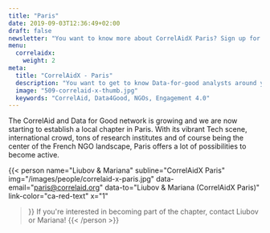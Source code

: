 ```yaml
---
title: "Paris"
date: 2019-09-03T12:36:49+02:00
draft: false
newsletter: "You want to know more about CorrelAidX Paris? Sign up for our Newsletter!"
menu: 
  correlaidx:
    weight: 2
meta:
  title: "CorrelAidX - Paris"
  description: "You want to get to know Data-for-good analysts around you and use data for social good? In this case, you are interested in CorrelAidX!"
  image: "509-correlaid-x-thumb.jpg"
  keywords: "CorrelAid, Data4Good, NGOs, Engagement 4.0"
---
```

  
The CorrelAid and Data for Good network is growing and we are now starting to establish a local chapter in Paris. 
With its vibrant Tech scene,  international crowd,  tons of research institutes and of course being the center of the French NGO landscape, Paris offers a lot of possibilities to become active. 


{{< person 
  name="Liubov & Mariana"
  subline="CorrelAidX Paris"
  img="/images/people/correlaid-x-paris.jpg"
  data-email="paris@correlaid.org"
  data-to="Liubov & Mariana (CorrelAidX Paris)"
  link-color="ca-red-text"
  x="1"
  >}}
If you're interested in becoming part of the chapter, contact Liubov or Mariana!
{{< /person >}}